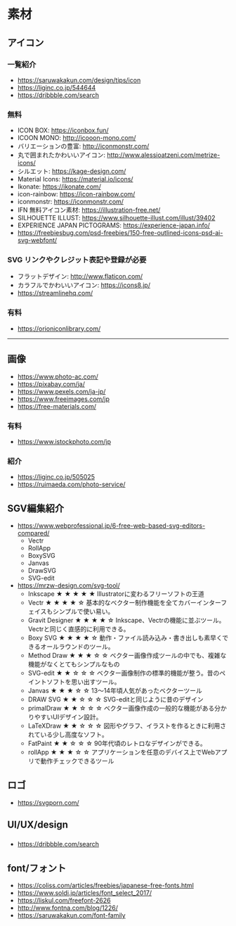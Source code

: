 
# 素材


## アイコン

### 一覧紹介

- https://saruwakakun.com/design/tips/icon
- https://liginc.co.jp/544644
- https://dribbble.com/search


### 無料

- ICON BOX: https://iconbox.fun/
- ICOON MONO: http://icooon-mono.com/
- バリエーションの豊富: http://iconmonstr.com/
- 丸で囲まれたかわいいアイコン: http://www.alessioatzeni.com/metrize-icons/
- シルエット: https://kage-design.com/
- Material Icons: https://material.io/icons/
- Ikonate: https://ikonate.com/
- icon-rainbow: https://icon-rainbow.com/
- iconmonstr: https://iconmonstr.com/
- IFN 無料アイコン素材: https://illustration-free.net/
- SILHOUETTE ILLUST: https://www.silhouette-illust.com/illust/39402
- EXPERIENCE JAPAN PICTOGRAMS: https://experience-japan.info/
- https://freebiesbug.com/psd-freebies/150-free-outlined-icons-psd-ai-svg-webfont/

### SVG リンクやクレジット表記や登録が必要

- フラットデザイン: http://www.flaticon.com/
- カラフルでかわいいアイコン: https://icons8.jp/
- https://streamlinehq.com/


### 有料

- https://orioniconlibrary.com/


- - -   


## 画像

- https://www.photo-ac.com/
- https://pixabay.com/ja/
- https://www.pexels.com/ja-jp/
- https://www.freeimages.com/jp
- https://free-materials.com/


### 有料
- https://www.istockphoto.com/jp


### 紹介

- https://liginc.co.jp/505025
- https://ruimaeda.com/photo-service/


## SGV編集紹介

- https://www.webprofessional.jp/6-free-web-based-svg-editors-compared/  
  - Vectr
  - RollApp
  - BoxySVG
  - Janvas
  - DrawSVG 
  - SVG-edit
- https://mrzw-design.com/svg-tool/  
  - Inkscape ★ ★ ★ ★ ★	 Illustratorに変わるフリーソフトの王道
  - Vectr	★ ★ ★ ★ ☆	 基本的なベクター制作機能を全てカバーインターフェイスもシンプルで使い易い。
  - Gravit Designer	★ ★ ★ ★ ☆	 Inkscape、Vectrの機能に並ぶツール。Vectrと同じく直感的に利用できる。
  - Boxy SVG	★ ★ ★ ★ ☆	 動作・ファイル読み込み・書き出しも素早くできるオールラウンドのツール。
  - Method Draw	★ ★ ★ ☆ ☆	 ベクター画像作成ツールの中でも、複雑な機能がなくとてもシンプルなもの
  - SVG-edit	★ ★ ☆ ☆ ☆	 ベクター画像制作の標準的機能が整う。昔のペイントソフトを思い出すツール。
  - Janvas	★ ★ ★ ☆ ☆	 13〜14年頃人気があったベクターツール
  - DRAW SVG	★ ★ ☆ ☆ ☆	 SVG-editと同じように昔のデザイン
  - primalDraw	★ ★ ☆ ☆ ☆	 ベクター画像作成の一般的な機能がある分かりやすいUIデザイン設計。
  - LaTeXDraw	★ ★ ☆ ☆ ☆	 図形やグラフ、イラストを作るときに利用されている少し高度なソフト。
  - FatPaint	★ ★ ☆ ☆ ☆	 90年代頃のレトロなデザインができる。
  - rollApp	★ ★ ★ ☆ ☆	 アプリケーションを任意のデバイス上でWebアプリで動作チェックできるツール


## ロゴ

- https://svgporn.com/





## UI/UX/design

### 


- https://dribbble.com/search






## font/フォント

- https://coliss.com/articles/freebies/japanese-free-fonts.html
- https://www.soldi.jp/articles/font_select_2017/
- https://liskul.com/freefont-2626
- http://www.fontna.com/blog/1226/
- https://saruwakakun.com/font-family

